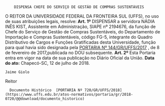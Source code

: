         DISPENSA CHEFE DO SERVIÇO DE GESTÃO DE COMPRAS SUSTENTÁVEIS  

 O REITOR DA UNIVERSIDADE FEDERAL DA FRONTEIRA SUL (UFFS), no uso de suas atribuições legais, resolve:   **Art. 1º** DISPENSAR a servidora NÁDIA INÊS KIST, Assistente em Administração, SIAPE nº 2194676, da função de Chefe do Serviço de Gestão de Compras Sustentáveis, do Departamento de Importação e Compras Sustentáveis, código FG-5, integrante do Quadro Distributivo de Cargos e Funções Gratificadas desta Universidade, função para qual havia sido designada pela [PORTARIA Nº 144/GR/UFFS/2017](https://www.uffs.edu.br/atos-normativos/portaria/gr/2017-0144)  , de 8 de fevereiro de 2017,publicada no DOU subsequente.   **Art. 2º** Esta Portaria entra em vigor na data de sua publicação no Diário Oficial da União.      **Data do ato:** Chapecó-SC, 12 de julho de 2018.   
 

    Jaime Giolo   
 Reitor 

      Documento Histórico  [PORTARIA Nº 720/GR/UFFS/2018](https://www.uffs.edu.br/atos-normativos/portaria/gr/2018-0720/@@download/documento_historico)     
      
